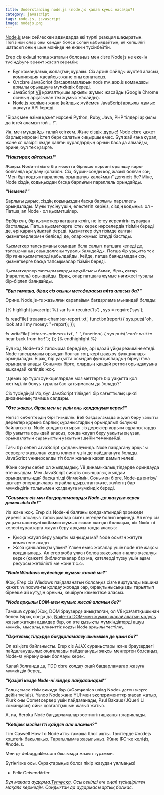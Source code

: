 ```yaml
---
title: Understanding node.js (node.js қалай жұмыс жасайды?)
category: javascript
tags: node.js, javascript
image: nodejs.png
---
```


[Node.js](http://nodejs.org/)  мен сөйлескен адамдарда екі түрлі реакция шақыратын. 
Негізінен олар оны қандай болса солай қабылдайтын, ал көпшілігі шатасып оның шын 
мәнінде не екенін түсінбейтін.

Егер сіз екінші топқа жататын болсаңыз мен сізге Node.js не екенін түсіндіруге әрекет жасап көремін:

- Бұл командалық жолақтың құралы. Сіз архив файлды жүктеп аласыз, компиляция жасайсыз және оны орнатасыз.
- Ол сізге JavaScript бағдарламаларын node my_app.js командасы арқылы орындауға мүмкіндік береді.
- JavaScript [V8](http://code.google.com/p/v8/)  қозғалтқышы арқылы жұмыс жасайды (Google Chrome осының арқасынан тез жұмыс жасайды).
- Node.js желімен және файлдық жүйемен JavaScript арқылы жұмыс жасауға API береді.

"Бірақ мен өзіме қажет нәрсені Python, Ruby, Java, PHP тілдері арқылы да істей аламын ғой ...!".

Иә, мен мұндайды талай есіткем. Және сіздікі дұрыс! Node сізге қажет барлық нәрсені 
істеп бере салатын сиқыршы емес. Бұл жай ғана құрал, және ол қазіргі кезде қалған 
құралдардың орнын баса да алмайды, әрине, бұл тек қазірге.

***"Нақтырақ айтсаңыз!"***

Жақсы. Node-ні сізге бір мезетте бірнеше нәрсені орындау керек болғанда қолдану қолайлы. Сіз, бұрын-соңды код жазып болған соң "Мен бұл кодтың параллель орындалуы қалаймын" дегенсіз бе? Міне, Node сіздің кодыңыздан басқа барлығын параллель орындайды.

***"Немене?"***

Барлығы дұрыс, сіздің кодыңыздан басқа барлығы параллель орындалады. Мұны түсіну үшін, елестетіп көріңіз, сіздің кодыңыз, ол - Патша, ал Node - ол қызметшілер.

Әрбір күн, бір қызметкер патшаға келіп, не істеу керектігін сұраудан басталады. Патша қызметкерге істеу керек нәрселердің тізімін береді де, әрі қарай ұйықтай береді. Қызметкер бұл тізімде қалған қызметкерлермен бөліседі де, олар жұмыс істеуді бастады.

Қызметкер тапсырманы орындап бола салып, патшаға келеді де, тапсырманың орындалғаны туралы баяндайды. Патша бір уақытта тек бір ғана қызметкерді қабылдайды. Кейде, патша баяндамадан соң қызметкерге басқа тапсырмалар тізімін береді.

Қызметкерлер тапсырмаларды әрқайсысы бөлек, бірақ қатар (параллель) орындайды. Бірақ, олар патшаға жұмыс нәтижесі туралы бір-бірлеп баяндайды.

***"Бұл тамаша, бірақ сіз осыны метафорасыз айта аласыз ба?"***

Әрине. Node.js-те жазылған қарапайым бағдарлама мынандай болады:

{% highlight javascript %}
var fs = require('fs')
  , sys = require('sys');

fs.readFile('treasure-chamber-report.txt', function(report) {
  sys.puts("oh, look at all my money: "+report);
});

fs.writeFile('letter-to-princess.txt', '...', function() {
  sys.puts("can't wait to hear back from her!");
});
{% endhighlight %}

Бұл код Node-ға 2 тапсырма береді де, әрі қарай ұйқы режиміне өтеді. Node тапсырманы орындап болған соң, кері шақыру функциялары орындалады. Бірақ, бір уақытта осындай функциялардың біреуі ғана орындала алады. Сонымен бірге, олардың қандай ретпен орындалуына ешқандай кепілдік жоқ.

"Демек әр түрлі функциялардан мәліметтерге бір уақытта қол жетімділік болуы туралы бас қатырмасам да болады?"

Сіз түсіндіңіз! Иә, бұл JavaScript тіліндегі бір бағыттылық циклі дизайнының тамаша салдары.

***"Өте жақсы, бірақ мен не үшін оны қолдануым керек?"***

Негізгі себептердің бірі тиімділік. Веб бағдарламада жауап беру уақыты деректер қорына барлық сұраныстардың орындалып болуына байланысты. Node қолдана отырып сіз деректер қорына сұраныстарды бір уақытта орындай аласыз, сонда жауап беру уақыты ең ұзақ орындалатын сұраныстың уақытына дейін төмендейді.

Тағы бір себеп JavaScript қолданылуында. Node пайдалану арқылы серверге жазылған кодты клиент үшін де пайдалануға болады. JavaScript универсалды тіл болу жағына қарап дамып келеді.

Және соңғы себеп ол жылдамдық. V8 динамикалық тілдерде орындауда өте жылдам. Мен JavaScript сияқты осыншалық жылдам орындалатындай басқа тілді білмеймін. Сонымен бірге, Node-да енгізу/шығару операциялары оңтайландырылған және, жүйенің бар мүмкіндігін толығымен қолдануға мүмкіндік береді.

***"Сонымен сіз мен бағдарламаларды Node-да жазуым керек демекшісіз бе?"***

Иә және жоқ. Егер сіз Node-ні балғаны қолданатындай дәрежеде үйреніп алсаңыз, тапсырмалар сізге шегедей болып көрінеді. Ал егер сіз уақыты шектеулі жобамен жұмыс жасап жатқан болсаңыз, сіз Node-ні келесі сұрақтарға жауап беру арқылы таңда аласыз:
- Қысқа жауап беру уақыты маңызды ма? Node осыған жетуге көмектесе алады.
- Жоба қаншалықты үлкен? Үлкен емес жобалар үшін node өте жақсы қолданылады. Ал егер жоба үлкен болса жақсылап анализ жасалуы керек (қажетті библиотекалар бар ма, қателерді түзеу үшін адам ресурсы жеткілікті ме және т.с.с).

***"Node Windows жүйесінде жұмыс жасай ма?"***

Жоқ. Егер сіз Windows пайдаланатын болсаңыз сізге виртуалды машина қажет. Windows-ты қолдау жобада бар, бірақ тынысыңызды тарылтып бірнеше ай күтудің орнына, көшіруге көмектесе аласыз.

***"Node арқылы DOM-мен жұмыс жасай аламын ба?"***

Тамаша сұрақ! Жоқ, DOM браузерде анықталған, ол V8 қозғалтқышынан бөлек. Бірақ сонда да, [Node-ға DOM-мен жұмыс жасай алатын модуль](http://www.yuiblog.com/blog/2010/04/09/node-js-yui-3-dom-manipulation-oh-my/)  жазып жатқан адамдар бар, ол өте қызықты мүмкіндіктерді ашуы мүмкін, мысалы, клиенттік кодты Node арқылы тестілеу.

***"Оқиғалық тілдерде бағдарламалау шынымен де қиын ба?"***

Ол өзіңізге байланысты. Егер сіз AJAX сұраныстары және браузердегі пайдаланушылық оқиғаларды пайдалануды жақсы меңгерген болсаңыз, Node-ға үйрену қиын болмауы керек.

Қалай болғанда да, TDD сізге қолдау оңай бағдарламалар жазуға мүмкіндік береді.

***"Қазіргі кезде Node-ні кімдер пайдаланады?"***

Толық емес тізім викида бар («Companies using Node» деген жерге дейін түсіңіз). Yahoo Node және YUI-мен эксперименттер жасап жатыр, Plurk оны Comet сервер үшін пайдаланады, Paul Bakaus (JQueri UI командасы) ойын қозғалтқышын жазып жатыр.

А, иә, Heroku Node бағдарламалар хостингін ашқанын жариялады.

***"Көбірек мәліметті қайдан ала аламын?"***

Tim Caswell How To Node атты тамаша блог ашты. Твиттерде #nodejs хэштегін бақылаңыз. Таратылымға жазылыңыз. Және IRC-ке келіңіз, #node.js.

Мен де debuggable.com блогымда жазып тұрамын.

Бүгінгікке осы. Сұрақтарыңыз болса пікір жазудан ұялмаңыз!

- Felix Geisendörfer


*Бұл мақала аударма.[Түпнұсқа](http://www.debuggable.com/posts/understanding-node-js:4bd98440-45e4-4a9a-8ef7-0f7ecbdd56cb). Осы секілді өте оңай түсіндірілген мақала көрмедім. Сондықтан да аудармасы артық болмас.*
